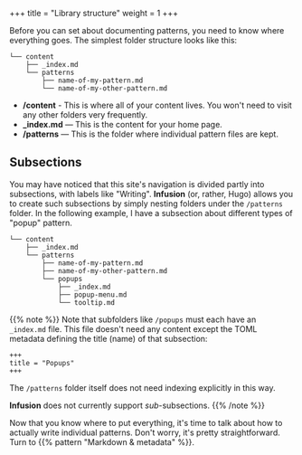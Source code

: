 +++
title = "Library structure"
weight = 1
+++

Before you can set about documenting patterns, you need to know where everything goes. The simplest folder structure looks like this:

```
└── content
    ├── _index.md
    └── patterns
        ├── name-of-my-pattern.md
        └── name-of-my-other-pattern.md
```

* **/content** - This is where all of your content lives. You won't need to visit any other folders very frequently.
* **_index.md** — This is the content for your home page.
* **/patterns** — This is the folder where individual pattern files are kept.

## Subsections

You may have noticed that this site's navigation is divided partly into subsections, with labels like "Writing". **Infusion** (or, rather, Hugo) allows you to create such subsections by simply nesting folders under the `/patterns` folder. In the following example, I have a subsection about different types of "popup" pattern.

```
└── content
    ├── _index.md
    └── patterns
        ├── name-of-my-pattern.md
        ├── name-of-my-other-pattern.md
        └── popups
            ├── _index.md
            ├── popup-menu.md
            └── tooltip.md
```

{{% note %}}
Note that subfolders like `/popups` must each have an `_index.md` file. This file doesn't need any content except the TOML metadata defining the title (name) of that subsection:

```
+++
title = "Popups"
+++
```

The `/patterns` folder itself does not need indexing explicitly in this way.

**Infusion** does not currently support _sub_-subsections.
{{% /note %}}

Now that you know where to put everything, it's time to talk about how to actually write individual patterns. Don't worry, it's pretty straightforward. Turn to {{% pattern "Markdown & metadata" %}}.
